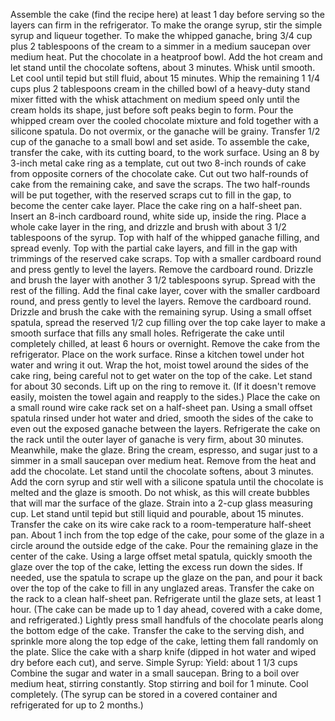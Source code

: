 Assemble the cake (find the recipe here) at least 1 day before serving so the layers can firm in the refrigerator.
To make the orange syrup, stir the simple syrup and liqueur together.
To make the whipped ganache, bring 3/4 cup plus 2 tablespoons of the cream to a simmer in a medium saucepan over medium heat. Put the chocolate in a heatproof bowl. Add the hot cream and let stand until the chocolate softens, about 3 minutes. Whisk until smooth. Let cool until tepid but still fluid, about 15 minutes.
Whip the remaining 1 1/4 cups plus 2 tablespoons cream in the chilled bowl of a heavy-duty stand mixer fitted with the whisk attachment on medium speed only until the cream holds its shape, just before soft peaks begin to form. Pour the whipped cream over the cooled chocolate mixture and fold together with a silicone spatula. Do not overmix, or the ganache will be grainy. Transfer 1/2 cup of the ganache to a small bowl and set aside.
To assemble the cake, transfer the cake, with its cutting board, to the work surface. Using an 8 by 3-inch metal cake ring as a template, cut out two 8-inch rounds of cake from opposite corners of the chocolate cake. Cut out two half-rounds of cake from the remaining cake, and save the scraps. The two half-rounds will be put together, with the reserved scraps cut to fill in the gap, to become the center cake layer.
Place the cake ring on a half-sheet pan. Insert an 8-inch cardboard round, white side up, inside the ring. Place a whole cake layer in the ring, and drizzle and brush with about 3 1/2 tablespoons of the syrup. Top with half of the whipped ganache filling, and spread evenly. Top with the partial cake layers, and fill in the gap with trimmings of the reserved cake scraps. Top with a smaller cardboard round and press gently to level the layers. Remove the cardboard round. Drizzle and brush the layer with another 3 1/2 tablespoons syrup. Spread with the rest of the filling. Add the final cake layer, cover with the smaller cardboard round, and press gently to level the layers. Remove the cardboard round. Drizzle and brush the cake with the remaining syrup. Using a small offset spatula, spread the reserved 1/2 cup filling over the top cake layer to make a smooth surface that fills any small holes. Refrigerate the cake until completely chilled, at least 6 hours or overnight.
Remove the cake from the refrigerator. Place on the work surface. Rinse a kitchen towel under hot water and wring it out. Wrap the hot, moist towel around the sides of the cake ring, being careful not to get water on the top of the cake. Let stand for about 30 seconds. Lift up on the ring to remove it. (If it doesn't remove easily, moisten the towel again and reapply to the sides.) Place the cake on a small round wire cake rack set on a half-sheet pan. Using a small offset spatula rinsed under hot water and dried, smooth the sides of the cake to even out the exposed ganache between the layers. Refrigerate the cake on the rack until the outer layer of ganache is very firm, about 30 minutes.
Meanwhile, make the glaze. Bring the cream, espresso, and sugar just to a simmer in a small saucepan over medium heat. Remove from the heat and add the chocolate. Let stand until the chocolate softens, about 3 minutes. Add the corn syrup and stir well with a silicone spatula until the chocolate is melted and the glaze is smooth. Do not whisk, as this will create bubbles that will mar the surface of the glaze. Strain into a 2-cup glass measuring cup. Let stand until tepid but still liquid and pourable, about 15 minutes. 
Transfer the cake on its wire cake rack to a room-temperature half-sheet pan. About 1 inch from the top edge of the cake, pour some of the glaze in a circle around the outside edge of the cake. Pour the remaining glaze in the center of the cake. Using a large offset metal spatula, quickly smooth the glaze over the top of the cake, letting the excess run down the sides. If needed, use the spatula to scrape up the glaze on the pan, and pour it back over the top of the cake to fill in any unglazed areas. Transfer the cake on the rack to a clean half-sheet pan. Refrigerate until the glaze sets, at least 1 hour. (The cake can be made up to 1 day ahead, covered with a cake dome, and refrigerated.) Lightly press small handfuls of the chocolate pearls along the bottom edge of the cake. Transfer the cake to the serving dish, and sprinkle more along the top edge of the cake, letting them fall randomly on the plate. Slice the cake with a sharp knife (dipped in hot water and wiped dry before each cut), and serve. 
Simple Syrup:
Yield: about 1 1/3 cups
Combine the sugar and water in a small saucepan. Bring to a boil over medium heat, stirring constantly.
Stop stirring and boil for 1 minute. Cool completely. (The syrup can be stored in a covered container and refrigerated for up to 2 months.) 